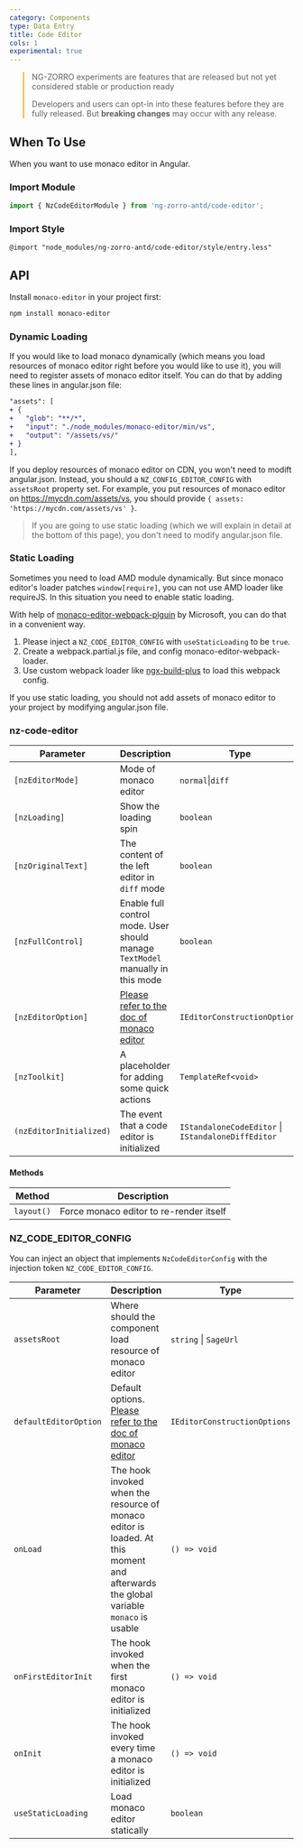```yaml
---
category: Components
type: Data Entry
title: Code Editor
cols: 1
experimental: true
---
```


<blockquote style="border-color: #faad14;">
<p>NG-ZORRO experiments are features that are released but not yet considered stable or production ready</p>
<p>Developers and users can opt-in into these features before they are fully released. But <strong>breaking changes</strong> may occur with any release.</p>
</blockquote>

## When To Use

When you want to use monaco editor in Angular.

### Import Module

```ts
import { NzCodeEditorModule } from 'ng-zorro-antd/code-editor';
```

### Import Style

```less
@import "node_modules/ng-zorro-antd/code-editor/style/entry.less"
```

## API

Install `monaco-editor` in your project first:

```sh
npm install monaco-editor
```

### Dynamic Loading

If you would like to load monaco dynamically (which means you load resources of monaco editor right before you would like to use it), you will need to register assets of monaco editor itself. You can do that by adding these lines in angular.json file:

```diff
"assets": [
+ {
+   "glob": "**/*",
+   "input": "./node_modules/monaco-editor/min/vs",
+   "output": "/assets/vs/"
+ }
],
```

If you deploy resources of monaco editor on CDN, you won't need to modift angular.json. Instead, you should a `NZ_CONFIG_EDITOR_CONFIG` with `assetsRoot` property set. For example, you put resources of monaco editor on https://mycdn.com/assets/vs, you should provide `{ assets: 'https://mycdn.com/assets/vs' }`.

> If you are going to use static loading (which we will explain in detail at the bottom of this page), you don't need to modify angular.json file.

### Static Loading

Sometimes you need to load AMD module dynamically. But since monaco editor's loader patches `window[require]`, you can not use AMD loader like requireJS. In this situation you need to enable static loading.

With help of [monaco-editor-webpack-plguin](https://github.com/microsoft/monaco-editor-webpack-plugin) by Microsoft, you can do that in a convenient way.

1. Please inject a `NZ_CODE_EDITOR_CONFIG` with `useStaticLoading` to be `true`.
2. Create a webpack.partial.js file, and config monaco-editor-webpack-loader.
3. Use custom webpack loader like [ngx-build-plus](https://github.com/manfredsteyer/ngx-build-plus) to load this webpack config.

If you use static loading, you should not add assets of monaco editor to your project by modifying angular.json file.

### nz-code-editor

| Parameter | Description | Type | Default |
| --- | --- | --- | --- |
| `[nzEditorMode]` | Mode of monaco editor | `normal`\|`diff` | `normal` |
| `[nzLoading]` | Show the loading spin | `boolean` | `false` |
| `[nzOriginalText]` | The content of the left editor in `diff` mode | `boolean` | `false` |
| `[nzFullControl]` | Enable full control mode. User should manage `TextModel` manually in this mode | `boolean` | `false` |
| `[nzEditorOption]` | [Please refer to the doc of monaco editor](https://microsoft.github.io/monaco-editor/api/interfaces/monaco.editor.ieditorconstructionoptions.html) | `IEditorConstructionOptions` | `{}` |
| `[nzToolkit]` | A placeholder for adding some quick actions | `TemplateRef<void>` | - |
| `(nzEditorInitialized)` | The event that a code editor is initialized  | `IStandaloneCodeEditor` \| `IStandaloneDiffEditor` | - |

#### Methods

| Method | Description |
| --- | --- |
| `layout()` | Force monaco editor to re-render itself |

### NZ_CODE_EDITOR_CONFIG

You can inject an object that implements `NzCodeEditorConfig` with the injection token `NZ_CODE_EDITOR_CONFIG`.

| Parameter | Description | Type | Default |
| --- | --- | --- | --- |
| `assetsRoot` | Where should the component load resource of monaco editor | `string` \| `SageUrl` | - |
| `defaultEditorOption` | Default options. [Please refer to the doc of monaco editor](https://microsoft.github.io/monaco-editor/api/interfaces/monaco.editor.ieditorconstructionoptions.html) | `IEditorConstructionOptions` | `{}` |
| `onLoad` | The hook invoked when the resource of monaco editor is loaded. At this moment and afterwards the global variable `monaco` is usable | `() => void` | - |
| `onFirstEditorInit` | The hook invoked when the first monaco editor is initialized | `() => void` | - |
| `onInit` | The hook invoked every time a monaco editor is initialized | `() => void`  | - |
| `useStaticLoading` | Load monaco editor statically | `boolean` | `false` |

